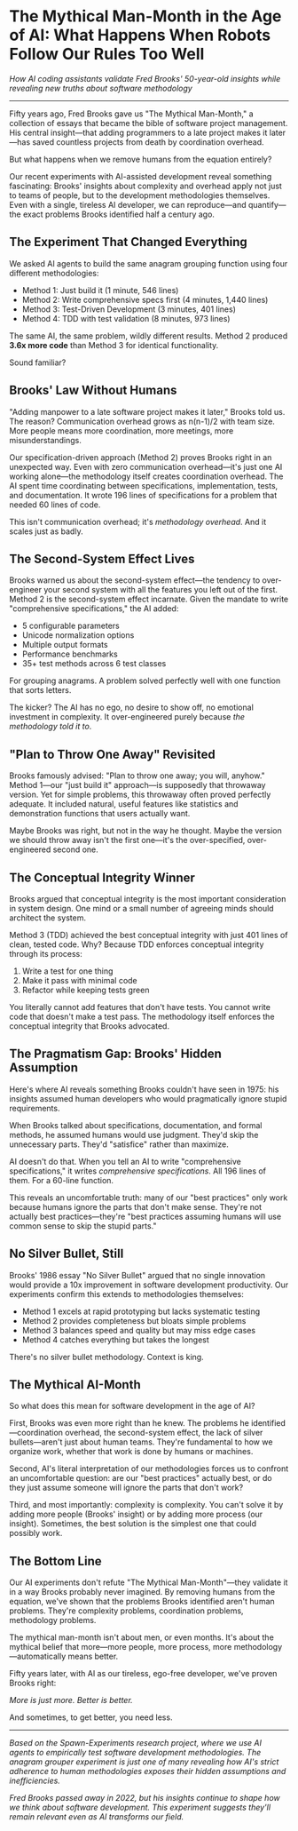# The Mythical Man-Month in the Age of AI: What Happens When Robots Follow Our Rules Too Well

*How AI coding assistants validate Fred Brooks' 50-year-old insights while revealing new truths about software methodology*

---

Fifty years ago, Fred Brooks gave us "The Mythical Man-Month," a collection of essays that became the bible of software project management. His central insight—that adding programmers to a late project makes it later—has saved countless projects from death by coordination overhead.

But what happens when we remove humans from the equation entirely?

Our recent experiments with AI-assisted development reveal something fascinating: Brooks' insights about complexity and overhead apply not just to teams of people, but to the development methodologies themselves. Even with a single, tireless AI developer, we can reproduce—and quantify—the exact problems Brooks identified half a century ago.

## The Experiment That Changed Everything

We asked AI agents to build the same anagram grouping function using four different methodologies:
- Method 1: Just build it (1 minute, 546 lines)
- Method 2: Write comprehensive specs first (4 minutes, 1,440 lines)
- Method 3: Test-Driven Development (3 minutes, 401 lines)
- Method 4: TDD with test validation (8 minutes, 973 lines)

The same AI, the same problem, wildly different results. Method 2 produced **3.6x more code** than Method 3 for identical functionality.

Sound familiar?

## Brooks' Law Without Humans

"Adding manpower to a late software project makes it later," Brooks told us. The reason? Communication overhead grows as n(n-1)/2 with team size. More people means more coordination, more meetings, more misunderstandings.

Our specification-driven approach (Method 2) proves Brooks right in an unexpected way. Even with zero communication overhead—it's just one AI working alone—the methodology itself creates coordination overhead. The AI spent time coordinating between specifications, implementation, tests, and documentation. It wrote 196 lines of specifications for a problem that needed 60 lines of code.

This isn't communication overhead; it's *methodology overhead*. And it scales just as badly.

## The Second-System Effect Lives

Brooks warned us about the second-system effect—the tendency to over-engineer your second system with all the features you left out of the first. Method 2 is the second-system effect incarnate. Given the mandate to write "comprehensive specifications," the AI added:
- 5 configurable parameters
- Unicode normalization options
- Multiple output formats
- Performance benchmarks
- 35+ test methods across 6 test classes

For grouping anagrams. A problem solved perfectly well with one function that sorts letters.

The kicker? The AI has no ego, no desire to show off, no emotional investment in complexity. It over-engineered purely because *the methodology told it to*.

## "Plan to Throw One Away" Revisited

Brooks famously advised: "Plan to throw one away; you will, anyhow." Method 1—our "just build it" approach—is supposedly that throwaway version. Yet for simple problems, this throwaway often proved perfectly adequate. It included natural, useful features like statistics and demonstration functions that users actually want.

Maybe Brooks was right, but not in the way he thought. Maybe the version we should throw away isn't the first one—it's the over-specified, over-engineered second one.

## The Conceptual Integrity Winner

Brooks argued that conceptual integrity is the most important consideration in system design. One mind or a small number of agreeing minds should architect the system.

Method 3 (TDD) achieved the best conceptual integrity with just 401 lines of clean, tested code. Why? Because TDD enforces conceptual integrity through its process:
1. Write a test for one thing
2. Make it pass with minimal code
3. Refactor while keeping tests green

You literally cannot add features that don't have tests. You cannot write code that doesn't make a test pass. The methodology itself enforces the conceptual integrity that Brooks advocated.

## The Pragmatism Gap: Brooks' Hidden Assumption

Here's where AI reveals something Brooks couldn't have seen in 1975: his insights assumed human developers who would pragmatically ignore stupid requirements.

When Brooks talked about specifications, documentation, and formal methods, he assumed humans would use judgment. They'd skip the unnecessary parts. They'd "satisfice" rather than maximize.

AI doesn't do that. When you tell an AI to write "comprehensive specifications," it writes *comprehensive specifications*. All 196 lines of them. For a 60-line function.

This reveals an uncomfortable truth: many of our "best practices" only work because humans ignore the parts that don't make sense. They're not actually best practices—they're "best practices assuming humans will use common sense to skip the stupid parts."

## No Silver Bullet, Still

Brooks' 1986 essay "No Silver Bullet" argued that no single innovation would provide a 10x improvement in software development productivity. Our experiments confirm this extends to methodologies themselves:

- Method 1 excels at rapid prototyping but lacks systematic testing
- Method 2 provides completeness but bloats simple problems
- Method 3 balances speed and quality but may miss edge cases
- Method 4 catches everything but takes the longest

There's no silver bullet methodology. Context is king.

## The Mythical AI-Month

So what does this mean for software development in the age of AI?

First, Brooks was even more right than he knew. The problems he identified—coordination overhead, the second-system effect, the lack of silver bullets—aren't just about human teams. They're fundamental to how we organize work, whether that work is done by humans or machines.

Second, AI's literal interpretation of our methodologies forces us to confront an uncomfortable question: are our "best practices" actually best, or do they just assume someone will ignore the parts that don't work?

Third, and most importantly: complexity is complexity. You can't solve it by adding more people (Brooks' insight) or by adding more process (our insight). Sometimes, the best solution is the simplest one that could possibly work.

## The Bottom Line

Our AI experiments don't refute "The Mythical Man-Month"—they validate it in a way Brooks probably never imagined. By removing humans from the equation, we've shown that the problems Brooks identified aren't human problems. They're complexity problems, coordination problems, methodology problems.

The mythical man-month isn't about men, or even months. It's about the mythical belief that more—more people, more process, more methodology—automatically means better.

Fifty years later, with AI as our tireless, ego-free developer, we've proven Brooks right:

*More is just more. Better is better.*

And sometimes, to get better, you need less.

---

*Based on the Spawn-Experiments research project, where we use AI agents to empirically test software development methodologies. The anagram grouper experiment is just one of many revealing how AI's strict adherence to human methodologies exposes their hidden assumptions and inefficiencies.*

*Fred Brooks passed away in 2022, but his insights continue to shape how we think about software development. This experiment suggests they'll remain relevant even as AI transforms our field.*